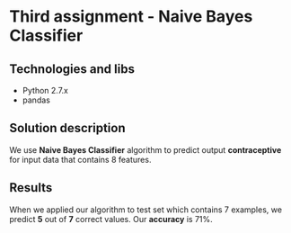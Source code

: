 # Third assignment - Naive Bayes Classifier

## Technologies and libs
- Python 2.7.x
- pandas

## Solution description
  We use **Naive Bayes Classifier** algorithm to predict output **contraceptive** for input data
  that contains 8 features.
  
## Results
  When we applied our algorithm to test set which contains 7 examples, we predict **5** out of 
  **7** correct values. Our **accuracy** is 71%.